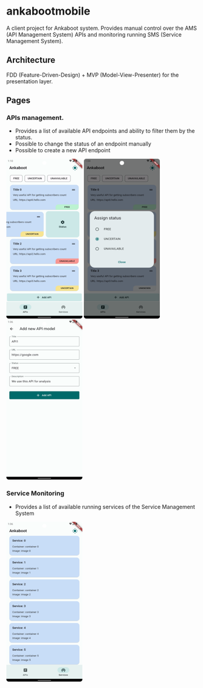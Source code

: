 # ankabootmobile

A client project for Ankaboot system. Provides manual control over 
the AMS (API Management System) APIs and monitoring running SMS (Service Management System).

## Architecture
FDD (Feature-Driven-Design) + MVP (Model-View-Presenter) for the presentation layer.

## Pages

### APIs management.
- Provides a list of available API endpoints and ability to filter them by the status.
- Possible to change the status of an endpoint manually
- Possible to create a new API endpoint

<img src="./screenshots/Screenshot_20240208_011010.png" alt="apis_tab" width="200" height="420"/>

<img src="./screenshots/Screenshot_20240208_010455.png" alt="status_changing" width="200" height="420"/>

<img src="./screenshots/Screenshot_20240208_010626.png" alt="status_changing" width="200" height="420"/>

### Service Monitoring
- Provides a list of available running services of the Service Management System

<img src="./screenshots/Screenshot_20240208_010649.png"  width="200" height="420"/>
